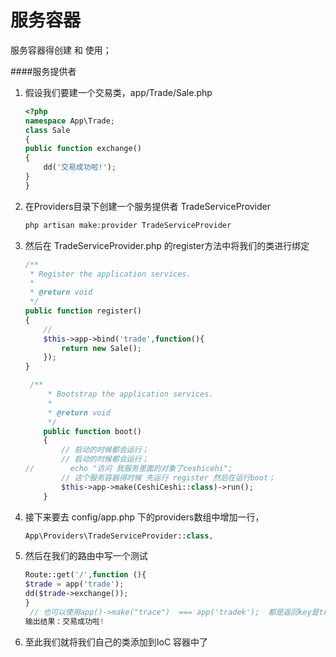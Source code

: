 # 服务容器



服务容器得创建  和 使用；





####服务提供者 

1. 假设我们要建一个交易类，app/Trade/Sale.php

   ```php
   <?php
   namespace App\Trade;
   class Sale
   {
   public function exchange()
   {
       dd('交易成功啦!');
   }
   }
   ```

2. 在Providers目录下创建一个服务提供者 TradeServiceProvider

   ```php
   php artisan make:provider TradeServiceProvider
   ```

3. 然后在 TradeServiceProvider.php 的register方法中将我们的类进行绑定

   ```php
   /**
    * Register the application services.
    *
    * @return void
    */
   public function register()
   {
       //
       $this->app->bind('trade',function(){
           return new Sale();
       });
   }
   
    /**
        * Bootstrap the application services.
        *
        * @return void
        */
       public function boot()
       {
           // 启动的时候都会运行；
           // 启动的时候都会运行；
   //        echo "访问 我服务里面的对象了ceshicehi";
           // 这个服务容器得时候 先运行 register 然后在运行boot；
           $this->app->make(CeshiCeshi::class)->run();
       }
   
   ```

4. 接下来要去 config/app.php 下的providers数组中增加一行，

   ```php
   App\Providers\TradeServiceProvider::class,
   ```

5. 然后在我们的路由中写一个测试

   ```php
   Route::get('/',function (){
   $trade = app('trade');
   dd($trade->exchange());
   }
    // 也可以使用app()->make("trace")  === app('tradek');  都是返回key是trade容器里得对象；
   输出结果：交易成功啦!
   ```

6. 至此我们就将我们自己的类添加到IoC 容器中了

